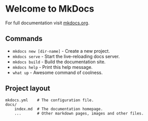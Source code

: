 # Welcome to MkDocs

For full documentation visit [mkdocs.org](http://mkdocs.org).

## Commands

* `mkdocs new [dir-name]` - Create a new project.
* `mkdocs serve` - Start the live-reloading docs server.
* `mkdocs build` - Build the documentation site.
* `mkdocs help` - Print this help message.
* `what up` - Awesome command of coolness.

## Project layout

    mkdocs.yml    # The configuration file.
    docs/
        index.md  # The documentation homepage.
        ...       # Other markdown pages, images and other files.
